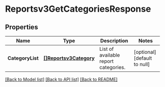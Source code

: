 # Reportsv3GetCategoriesResponse

## Properties
Name | Type | Description | Notes
------------ | ------------- | ------------- | -------------
**CategoryList** | [**[]Reportsv3Category**](reportsv3Category.md) | List of available report categories. | [optional] [default to null]

[[Back to Model list]](../README.md#documentation-for-models) [[Back to API list]](../README.md#documentation-for-api-endpoints) [[Back to README]](../README.md)

